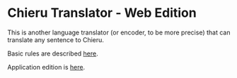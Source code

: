 Chieru Translator - Web Edition
===

This is another language translator (or encoder, to be more precise) that can translate any sentence to Chieru.

Basic rules are described [here](https://bbs.nga.cn/read.php?tid=21636504).

Application edition is [here](https://github.com/H1MSK/Chieru-Translator).